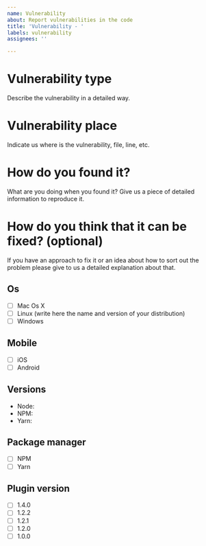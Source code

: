 ```yaml
---
name: Vulnerability
about: Report vulnerabilities in the code
title: 'Vulnerability - '
labels: vulnerability
assignees: ''

---
```


# Vulnerability type

Describe the vulnerability in a detailed way.

# Vulnerability place

Indicate us where is the vulnerability, file, line, etc.

# How do you found it?

What are you doing when you found it? Give us a piece of detailed information to reproduce it.

# How do you think that it can be fixed? (optional)

If you have an approach to fix it or an idea about how to sort out the problem please give to us a detailed explanation about that.

## Os

- [ ] Mac Os X
- [ ] Linux (write here the name and version of your distribution)
- [ ] Windows

## Mobile

- [ ] iOS
- [ ] Android

## Versions

- Node:
- NPM:
- Yarn:

## Package manager

- [ ] NPM
- [ ] Yarn

## Plugin version

- [ ] 1.4.0
- [ ] 1.2.2
- [ ] 1.2.1
- [ ] 1.2.0
- [ ] 1.0.0
